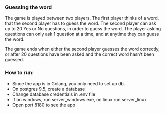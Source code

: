 ﻿### Guessing the word

The game is played between two players. The first player thinks of a word, that the second player has to guess the word. The second player can ask up to 20 Yes or No questions, in order to guess the word. The player asking questions can only ask 1 question at a time, and at anytime they can guess the word. 

The game ends when either the second player guesses the word correctly, or after 20 questions have been asked and the correct word hasn’t been guessed.

### How to run:
 - Since the app is in Golang, you only need to set up db.
 - On postgres 9.5, create a database
 - Change database credentials in .env file
 - If on windows, run server_windows.exe, on linux run server_linux
 - Open port 8180 to see the app